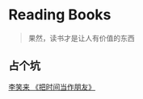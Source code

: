 # Reading Books

> 果然，读书才是让人有价值的东西

## 占个坑

[李笑来 《把时间当作朋友》](https://github.com/xiaolai/time-as-a-friend/tree/master)